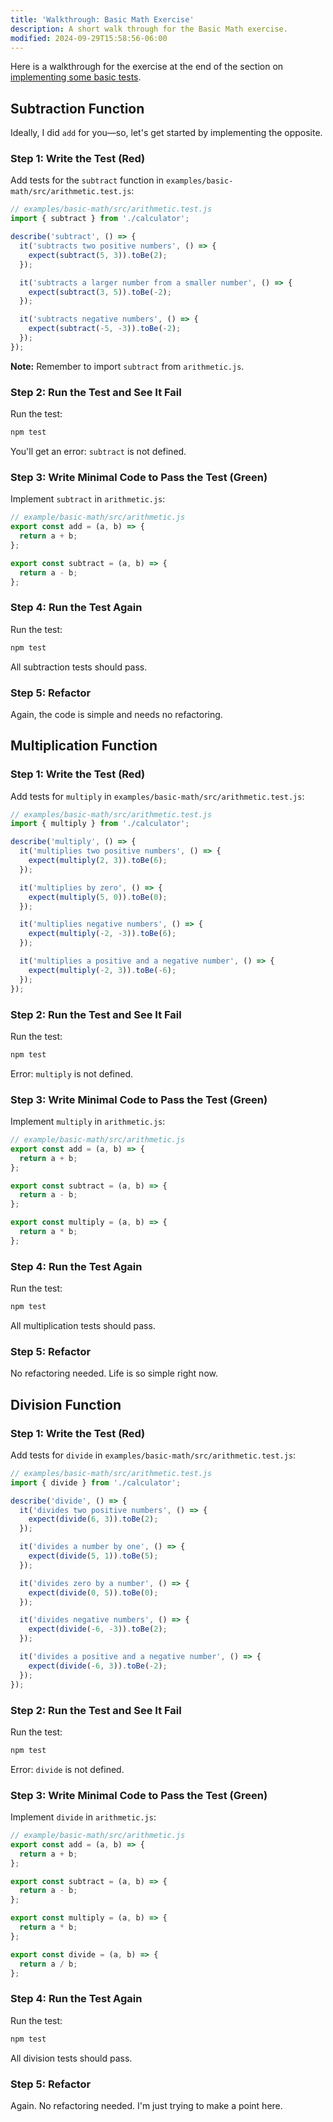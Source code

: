 ```yaml
---
title: 'Walkthrough: Basic Math Exercise'
description: A short walk through for the Basic Math exercise.
modified: 2024-09-29T15:58:56-06:00
---
```


Here is a walkthrough for the exercise at the end of the section on [implementing some basic tests](basic-math.md).

## Subtraction Function

Ideally, I did `add` for you—so, let's get started by implementing the opposite.

### Step 1: Write the Test (Red)

Add tests for the `subtract` function in `examples/basic-math/src/arithmetic.test.js`:

```javascript
// examples/basic-math/src/arithmetic.test.js
import { subtract } from './calculator';

describe('subtract', () => {
  it('subtracts two positive numbers', () => {
    expect(subtract(5, 3)).toBe(2);
  });

  it('subtracts a larger number from a smaller number', () => {
    expect(subtract(3, 5)).toBe(-2);
  });

  it('subtracts negative numbers', () => {
    expect(subtract(-5, -3)).toBe(-2);
  });
});
```

**Note:** Remember to import `subtract` from `arithmetic.js`.

### Step 2: Run the Test and See It Fail

Run the test:

```bash
npm test
```

You'll get an error: `subtract` is not defined.

### Step 3: Write Minimal Code to Pass the Test (Green)

Implement `subtract` in `arithmetic.js`:

```javascript
// example/basic-math/src/arithmetic.js
export const add = (a, b) => {
  return a + b;
};

export const subtract = (a, b) => {
  return a - b;
};
```

### Step 4: Run the Test Again

Run the test:

```bash
npm test
```

All subtraction tests should pass.

### Step 5: Refactor

Again, the code is simple and needs no refactoring.

## Multiplication Function

### Step 1: Write the Test (Red)

Add tests for `multiply` in `examples/basic-math/src/arithmetic.test.js`:

```javascript
// examples/basic-math/src/arithmetic.test.js
import { multiply } from './calculator';

describe('multiply', () => {
  it('multiplies two positive numbers', () => {
    expect(multiply(2, 3)).toBe(6);
  });

  it('multiplies by zero', () => {
    expect(multiply(5, 0)).toBe(0);
  });

  it('multiplies negative numbers', () => {
    expect(multiply(-2, -3)).toBe(6);
  });

  it('multiplies a positive and a negative number', () => {
    expect(multiply(-2, 3)).toBe(-6);
  });
});
```

### Step 2: Run the Test and See It Fail

Run the test:

```bash
npm test
```

Error: `multiply` is not defined.

### Step 3: Write Minimal Code to Pass the Test (Green)

Implement `multiply` in `arithmetic.js`:

```javascript
// example/basic-math/src/arithmetic.js
export const add = (a, b) => {
  return a + b;
};

export const subtract = (a, b) => {
  return a - b;
};

export const multiply = (a, b) => {
  return a * b;
};
```

### Step 4: Run the Test Again

Run the test:

```bash
npm test
```

All multiplication tests should pass.

### Step 5: Refactor

No refactoring needed. Life is so simple right now.

## Division Function

### Step 1: Write the Test (Red)

Add tests for `divide` in `examples/basic-math/src/arithmetic.test.js`:

```javascript
// examples/basic-math/src/arithmetic.test.js
import { divide } from './calculator';

describe('divide', () => {
  it('divides two positive numbers', () => {
    expect(divide(6, 3)).toBe(2);
  });

  it('divides a number by one', () => {
    expect(divide(5, 1)).toBe(5);
  });

  it('divides zero by a number', () => {
    expect(divide(0, 5)).toBe(0);
  });

  it('divides negative numbers', () => {
    expect(divide(-6, -3)).toBe(2);
  });

  it('divides a positive and a negative number', () => {
    expect(divide(-6, 3)).toBe(-2);
  });
});
```

### Step 2: Run the Test and See It Fail

Run the test:

```bash
npm test
```

Error: `divide` is not defined.

### Step 3: Write Minimal Code to Pass the Test (Green)

Implement `divide` in `arithmetic.js`:

```javascript
// example/basic-math/src/arithmetic.js
export const add = (a, b) => {
  return a + b;
};

export const subtract = (a, b) => {
  return a - b;
};

export const multiply = (a, b) => {
  return a * b;
};

export const divide = (a, b) => {
  return a / b;
};
```

### Step 4: Run the Test Again

Run the test:

```bash
npm test
```

All division tests should pass.

### Step 5: Refactor

Again. No refactoring needed. I'm just trying to make a point here.
